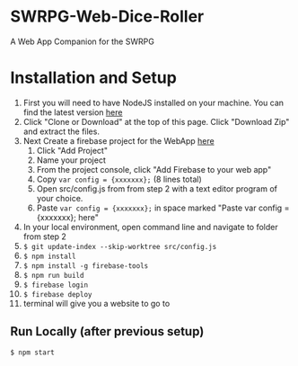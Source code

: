 # SWRPG-Web-Dice-Roller

A Web App Companion for the SWRPG


# Installation and Setup

1.  First you will need to have NodeJS installed on your machine. You can find the latest version [here](https://nodejs.org/en/)
2.  Click "Clone or Download" at the top of this page. Click "Download Zip" and extract the files.
3.  Next Create a firebase project for the WebApp [here](https://console.firebase.google.com/)
    1.  Click "Add Project"
    2.  Name your project
    3.  From the project console, click "Add Firebase to your web app"
    4.  Copy `var config = {xxxxxxx};` (8 lines total)
    5.  Open src/config.js from from step 2 with a text editor program of your choice.
    6.  Paste `var config = {xxxxxxx};` in space marked "Paste var config = {xxxxxxx}; here"
4.  In your local environment, open command line and navigate to folder from step 2
5.  `$ git update-index --skip-worktree src/config.js`
6.  `$ npm install`
7.  `$ npm install -g firebase-tools`
8.  `$ npm run build`
9.  `$ firebase login`
10.  `$ firebase deploy`
11.  terminal will give you a website to go to

## Run Locally (after previous setup)
`$ npm start`
